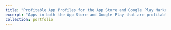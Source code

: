 ```yaml
---
title: "Profitable App Profiles for the App Store and Google Play Markets"
excerpt: "Apps in both the App Store and Google Play that are profitable"
collection: portfolio
---
```


